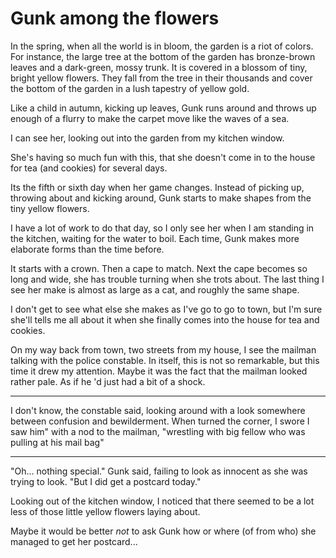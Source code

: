 # Gunk among the flowers

In the spring, when all the world is in bloom, the garden is a riot of colors. For instance, the large tree at the bottom of the garden has bronze-brown leaves and a dark-green, mossy trunk. It is covered in a blossom of tiny, bright yellow flowers. They fall from the tree in their thousands and cover the bottom of the garden in a lush tapestry of yellow gold.

Like a child in autumn, kicking up leaves, Gunk runs around and throws up enough of a flurry to make the carpet move like the waves of a sea.

I can see her, looking out into the garden from my kitchen window.

She's having so much fun with this, that she doesn't come in to the house for tea (and cookies) for several days.

Its the fifth or sixth day when her game changes. Instead of picking up, throwing about and kicking around, Gunk starts to make shapes from the tiny yellow flowers.

I have a lot of work to do that day, so I only see her when I am standing in the kitchen, waiting for the water to boil. Each time, Gunk makes more elaborate forms than the time before.

It starts with a crown. Then a cape to match. Next the cape becomes so long and wide, she has trouble turning when she trots about. The last thing I see her make is almost as large as a cat, and roughly the same shape.

I don't get to see what else she makes as I've go to go to town, but I'm sure she'll tells me all about it when she finally comes into the house for tea and cookies.

On my way back from town, two streets from my house, I see the mailman talking with the police constable. In itself, this is not so remarkable, but this time it drew my attention. Maybe it was the fact that the mailman looked rather pale. As if he 'd just had a bit of a shock.

- - -

I don't know, the constable said, looking around with a look somewhere between confusion and bewilderment. When turned the corner, I swore I saw him" with a nod to the mailman, "wrestling with big fellow who was pulling at his mail bag"

- - -

"Oh... nothing special." Gunk said, failing to look as innocent as she was trying to look. "But I did get a postcard today."

Looking out of the kitchen window, I noticed that there seemed to be a lot less of those little yellow flowers laying about.

Maybe it would be better _not_ to ask Gunk how or where (of from who) she managed to get her postcard...
